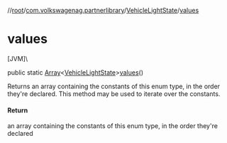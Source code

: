 //[root](../../../index.md)/[com.volkswagenag.partnerlibrary](../index.md)/[VehicleLightState](index.md)/[values](values.md)

# values

[JVM]\

public static [Array](https://kotlinlang.org/api/latest/jvm/stdlib/kotlin/-array/index.html)&lt;[VehicleLightState](index.md)&gt;[values](values.md)()

Returns an array containing the constants of this enum type, in the order they're declared. This method may be used to iterate over the constants.

#### Return

an array containing the constants of this enum type, in the order they're declared
